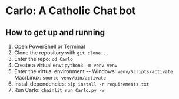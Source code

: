 # Carlo: A Catholic Chat bot

## How to get up and running

1. Open PowerShell or Terminal
2. Clone the repository with `git clone...`
3. Enter the repo: `cd Carlo`
4. Create a virtual env: `python3 -m venv venv`
5. Enter the virtual environment -- Windows: `venv/Scripts/activate` Mac/Linux: `source venv/bin/activate`
6. Install dependencies: `pip install -r requirements.txt`
7. Run Carlo: `chainlit run Carlo.py -w`